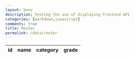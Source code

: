 ```yaml
---
layout: base
description: Testing the use of displaying frontend API
categories: [markdown,javascript]
comments: true
title: Roster
permalink: /data/roster
---
```


<table>
  <thead>
  <tr>
    <th>id</th>
    <th>name</th>
    <th>category</th>
    <th>grade</th>
  </tr>
  </thead>
  <tbody id = "result">

  </tbody>
</table>




<!-- Script is layed out in a sequence (no function) and will execute when page is loaded -->
<script>
  // prepare HTML result container for new output
  const resultContainer = document.getElementById("result");

  // prepare fetch options
  const url = "https://backend.dnhsscioly.tk/api/roster/";

  const options = {
    method: 'GET', // *GET, POST, PUT, DELETE, etc.
    mode: 'cors', // no-cors, *cors, same-origin
    cache: 'default', // *default, no-cache, reload, force-cache, only-if-cached
    credentials: 'omit', // include, *same-origin, omit
    headers: {
      'Content-Type': 'application/json'
      // 'Content-Type': 'application/x-www-form-urlencoded',
    },
  };

  // fetch the API
  fetch(url, options)
    // response is a RESTful "promise" on any successful fetch
    .then(response => {
      // check for response errors
      if (response.status !== 200) {
          const errorMsg = 'Database response error: ' + response.status;
          console.log(errorMsg);
          const tr = document.createElement("tr");
          const td = document.createElement("td");
          td.innerHTML = errorMsg;
          tr.appendChild(td);
          resultContainer.appendChild(tr);
          return;
      }
      // valid response will have json data
      response.json().then(data => {
          console.log(data);


          for (const row of data) {
            console.log(row);

            const tr = document.createElement("tr");

            const id = document.createElement("td");
            const name = document.createElement("td");
            const category = document.createElement("td");
            category.innerHTML = row.category;
              const category_select = document.createElement("select");
              category_select.id = "category_select" + row.id;
                var opt = document.createElement("option");
                opt.value = "anatomy";
                opt.innerHTML = "anatomy";
                
                category_select.appendChild(opt);
                category.appendChild(category_select);

              const category_button = document.createElement('button');
                category_button.innerHTML = "submit";
                category_button.id = "button" + row.id
                category_button.onclick = function () {
                  console.log("help me");
                  var event_selected = document.getElementById("button" + row.id);
                  console.log(event_selected);
                  eventSend("add", row.id, event_selected.value);
                }
                category.appendChild(category_button);
            const grade = document.createElement("td");

            id.innerHTML = row.id;
            name.innerHTML = row.name;
            
            grade.innerHTML = row.grade;

            tr.appendChild(id);
            tr.appendChild(name);
            tr.appendChild(category);
            tr.appendChild(grade);

            resultContainer.appendChild(tr);
          }
      })
  })
  // catch fetch errors (ie ACCESS to server blocked)
  .catch(err => {
    console.error(err);
    const tr = document.createElement("tr");
    const td = document.createElement("td");
    td.innerHTML = err;
    tr.appendChild(td);
    resultContainer.appendChild(tr);
  });

  function eventSend(type, id, category) {
    if (type == "add") {
      fetch(url + "addEvent/" + id + "/" + category)
    } else {
      fetch(url + "removeEvent/" + id + "/" + category)
    }
  }
</script>